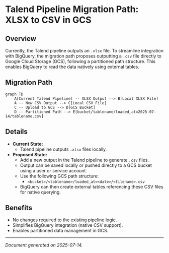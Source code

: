 # Talend Pipeline Migration Path: XLSX to CSV in GCS

## Overview
Currently, the Talend pipeline outputs an `.xlsx` file. To streamline integration with BigQuery, the migration path proposes outputting a `.csv` file directly to Google Cloud Storage (GCS), following a partitioned path structure. This enables BigQuery to read the data natively using external tables.

## Migration Path

```mermaid
graph TD
    A[Current Talend Pipeline] -- XLSX Output --> B[Local XLSX File]
    A -- New CSV Output --> C[Local CSV File]
    C -- Upload to GCS --> D[GCS Bucket]
    D -- Partitioned Path --> E[bucket/tablename/loaded_at=2025-07-14/tablename.csv]
```

## Details
- **Current State:**
  - Talend pipeline outputs `.xlsx` files locally.
- **Proposed State:**
  - Add a new output in the Talend pipeline to generate `.csv` files.
  - Output can be saved locally or pushed directly to a GCS bucket using a user or service account.
  - Use the following GCS path structure:
    - `<bucket>/<tablename>/loaded_at=<date>/<filename>.csv`
  - BigQuery can then create external tables referencing these CSV files for native querying.

## Benefits
- No changes required to the existing pipeline logic.
- Simplifies BigQuery integration (native CSV support).
- Enables partitioned data management in GCS.

---

*Document generated on 2025-07-14.*
